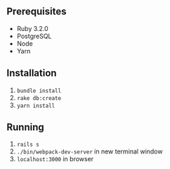 ## Prerequisites
- Ruby 3.2.0
- PostgreSQL 
- Node
- Yarn

## Installation
1. `bundle install`
4. `rake db:create`
6. `yarn install`

## Running
1. `rails s`
2. `./bin/webpack-dev-server` in new terminal window
3. `localhost:3000` in browser
